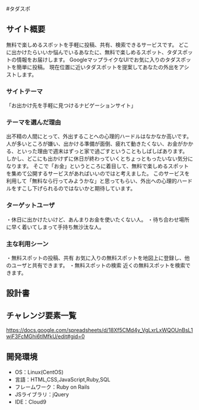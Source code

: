 #タダスポ

## サイト概要
無料で楽しめるスポットを手軽に投稿、共有、検索できるサービスです。 どこに出かけたらいいか悩んでいるあなたに、無料で楽しめるスポット、タダスポットの情報をお届けします。 GoogleマップライクなUIでお気に入りのタダスポットを簡単に投稿。 現在位置に近いタダスポットを提案してあなたの外出をアシストします。

### サイトテーマ
「お出かけ先を手軽に見つけるナビゲーションサイト」

### テーマを選んだ理由
出不精の人間にとって、外出することへの心理的ハードルはなかなか高いです。 人が多いところが嫌い、出かける準備が面倒、疲れて動きたくない、お金がかかる、といった理由で週末はずっと家で過ごすということもしばしばあります。 しかし、どこにも出かけずに休日が終わっていくとちょっともったいない気分になります。 そこで「お金」というところに着目して、無料で楽しめるスポットを集めて公開するサービスがあればいいのではと考えました。 このサービスを利用して「無料なら行ってみようかな」と思ってもらい、外出への心理的ハードルをすこし下げられるのではないかと期待しています。

### ターゲットユーザ
・休日に出かけたいけど、あんまりお金を使いたくない人。 ・待ち合わせ場所に早く着いてしまって手持ち無沙汰な人。

### 主な利用シーン
・無料スポットの投稿、共有 お気に入りの無料スポットを地図上に登録し、他のユーザと共有できます。 ・無料スポットの検索 近くの無料スポットを検索できます。

## 設計書


## チャレンジ要素一覧
<https://docs.google.com/spreadsheets/d/18Xf5CMd4y_VgLxrLxWQOUnBsL1wjF3FcMGhi6tlMfkU/edit#gid=0>

## 開発環境
- OS：Linux(CentOS)
- 言語：HTML,CSS,JavaScript,Ruby,SQL
- フレームワーク：Ruby on Rails
- JSライブラリ：jQuery
- IDE：Cloud9